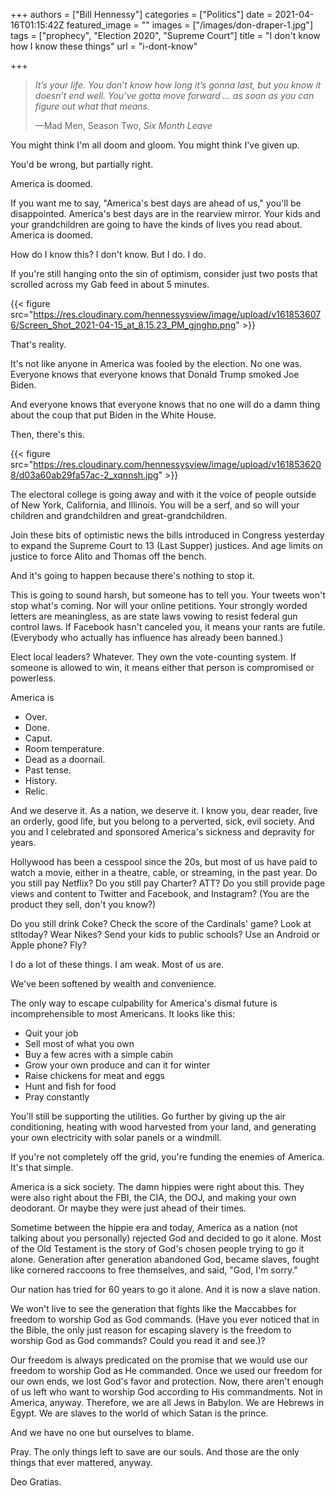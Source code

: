 +++
authors = ["Bill Hennessy"]
categories = ["Politics"]
date = 2021-04-16T01:15:42Z
featured_image = ""
images = ["/images/don-draper-1.jpg"]
tags = ["prophecy", "Election 2020", "Supreme Court"]
title = "I don't know how I know these things"
url = "i-dont-know"

+++
> _It’s your life. You don’t know how long it’s gonna last, but you know it doesn’t end well. You’ve gotta move forward … as soon as you can figure out what that means._
>
> —Mad Men, Season Two, _Six Month Leave_

You might think I'm all doom and gloom. You might think I've given up.

You'd be wrong, but partially right.

America is doomed.

If you want me to say, "America's best days are ahead of us," you'll be disappointed. America's best days are in the rearview mirror. Your kids and your grandchildren are going to have the kinds of lives you read about. America is doomed.

How do I know this? I don't know. But I do. I do.

If you're still hanging onto the sin of optimism, consider just two posts that scrolled across my Gab feed in about 5 minutes.

{{< figure src="https://res.cloudinary.com/hennessysview/image/upload/v1618536076/Screen_Shot_2021-04-15_at_8.15.23_PM_gjnghp.png" >}}

That's reality.

It's not like anyone in America was fooled by the election. No one was. Everyone knows that everyone knows that Donald Trump smoked Joe Biden.

And everyone knows that everyone knows that no one will do a damn thing about the coup that put Biden in the White House.

Then, there's this.

{{< figure src="https://res.cloudinary.com/hennessysview/image/upload/v1618536208/d03a60ab29fa57ac-2_xqnnsh.jpg" >}}

The electoral college is going away and with it the voice of people outside of New York, California, and Illinois. You will be a serf, and so will your children and grandchildren and great-grandchildren.

Join these bits of optimistic news the bills introduced in Congress yesterday to expand the Supreme Court to 13 (Last Supper) justices. And age limits on justice to force Alito and Thomas off the bench.

And it's going to happen because there's nothing to stop it.

This is going to sound harsh, but someone has to tell you. Your tweets won't stop what's coming. Nor will your online petitions. Your strongly worded letters are meaningless, as are state laws vowing to resist federal gun control laws. If Facebook hasn't canceled you, it means your rants are futile. (Everybody who actually has influence has already been banned.)

Elect local leaders? Whatever. They own the vote-counting system. If someone is allowed to win, it means either that person is compromised or powerless.

America is

* Over.
* Done.
* Caput.
* Room temperature.
* Dead as a doornail.
* Past tense.
* History.
* Relic.

And we deserve it. As a nation, we deserve it. I know you, dear reader, live an orderly, good life, but you belong to a perverted, sick, evil society. And you and I celebrated and sponsored America's sickness and depravity for years.

Hollywood has been a cesspool since the 20s, but most of us have paid to watch a movie, either in a theatre, cable, or streaming, in the past year. Do you still pay Netflix? Do you still pay Charter? ATT? Do you still provide page views and content to Twitter and Facebook, and Instagram? (You are the product they sell, don't you know?)

Do you still drink Coke? Check the score of the Cardinals' game? Look at stltoday? Wear Nikes? Send your kids to public schools? Use an Android or Apple phone? Fly?

I do a lot of these things. I am weak. Most of us are.

We've been softened by wealth and convenience.

The only way to escape culpability for America's dismal future is incomprehensible to most Americans. It looks like this:

* Quit your job
* Sell most of what you own
* Buy a few acres with a simple cabin
* Grow your own produce and can it for winter
* Raise chickens for meat and eggs
* Hunt and fish for food
* Pray constantly

You'll still be supporting the utilities. Go further by giving up the air conditioning, heating with wood harvested from your land, and generating your own electricity with solar panels or a windmill.

If you're not completely off the grid, you're funding the enemies of America. It's that simple.

America is a sick society. The damn hippies were right about this. They were also right about the FBI, the CIA, the DOJ, and making your own deodorant. Or maybe they were just ahead of their times.

Sometime between the hippie era and today, America as a nation (not talking about you personally) rejected God and decided to go it alone. Most of the Old Testament is the story of God's chosen people trying to go it alone. Generation after generation abandoned God, became slaves, fought like cornered raccoons to free themselves, and said, "God, I'm sorry."

Our nation has tried for 60 years to go it alone. And it is now a slave nation.

We won't live to see the generation that fights like the Maccabbes for freedom to worship God as God commands. (Have you ever noticed that in the Bible, the only just reason for escaping slavery is the freedom to worship God as God commands? Could you read it and see.)?

Our freedom is always predicated on the promise that we would use our freedom to worship God as He commanded. Once we used our freedom for our own ends, we lost God's favor and protection. Now, there aren't enough of us left who want to worship God according to His commandments. Not in America, anyway. Therefore, we are all Jews in Babylon. We are Hebrews in Egypt. We are slaves to the world of which Satan is the prince.

And we have no one but ourselves to blame.

Pray. The only things left to save are our souls. And those are the only things that ever mattered, anyway.

Deo Gratias.